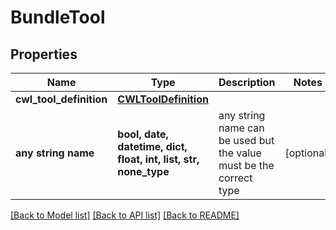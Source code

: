 # BundleTool


## Properties
Name | Type | Description | Notes
------------ | ------------- | ------------- | -------------
**cwl_tool_definition** | [**CWLToolDefinition**](CWLToolDefinition.md) |  | 
**any string name** | **bool, date, datetime, dict, float, int, list, str, none_type** | any string name can be used but the value must be the correct type | [optional]

[[Back to Model list]](../README.md#documentation-for-models) [[Back to API list]](../README.md#documentation-for-api-endpoints) [[Back to README]](../README.md)



